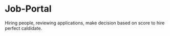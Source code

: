 # Job-Portal
Hiring people, reviewing applications, make decision based on score to hire perfect caldidate.
